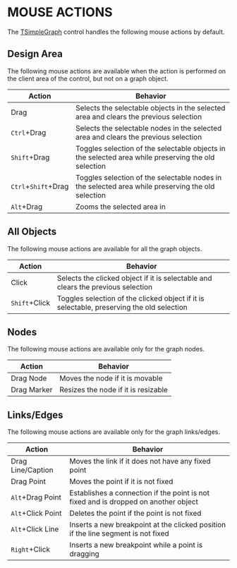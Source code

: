 MOUSE ACTIONS
=============
The [TSimpleGraph](TSimpleGraph.md) control handles the following mouse actions by default.

## Design Area
The following mouse actions are available when the action is performed on the client area of the control, but not on a graph object.

| Action              | Behavior                                                                                            |
|---------------------|-----------------------------------------------------------------------------------------------------|
| Drag                | Selects the selectable objects in the selected area and clears the previous selection               |
| `Ctrl`+Drag         | Selects the selectable nodes in the selected area and clears the previous selection                 |
| `Shift`+Drag        | Toggles selection of the selectable objects in the selected area while preserving the old selection |
| `Ctrl`+`Shift`+Drag | Toggles selection of the selectable nodes in the selected area while preserving the old selection   |
| `Alt`+Drag          | Zooms the selected area in                                                                          |

## All Objects
The following mouse actions are available for all the graph objects.

| Action              | Behavior                                                                                            |
|---------------------|-----------------------------------------------------------------------------------------------------|
| Click               | Selects the clicked object if it is selectable and clears the previous selection                    |
| `Shift`+Click       | Toggles selection of the clicked object if it is selectable, preserving the old selection           |

## Nodes
The following mouse actions are available only for the graph nodes.

| Action              | Behavior                                                                                            |
|---------------------|-----------------------------------------------------------------------------------------------------|
| Drag Node           | Moves the node if it is movable                                                                     |
| Drag Marker         | Resizes the node if it is resizable                                                                 |

## Links/Edges
The following mouse actions are available only for the graph links/edges.

| Action              | Behavior                                                                                            |
|---------------------|-----------------------------------------------------------------------------------------------------|
| Drag Line/Caption   | Moves the link if it does not have any fixed point                                                  |
| Drag Point          | Moves the point if it is not fixed                                                                  |
| `Alt`+Drag Point    | Establishes a connection if the point is not fixed and is dropped on another object                 |
| `Alt`+Click Point   | Deletes the point if the point is not fixed                                                         |
| `Alt`+Click Line    | Inserts a new breakpoint at the clicked position if the line segment is not fixed                   |
| `Right`+Click       | Inserts a new breakpoint while a point is dragging                                                  |

